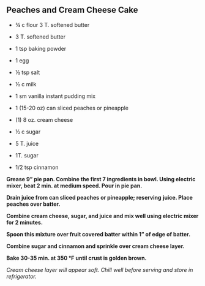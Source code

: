 ## Peaches and Cream Cheese Cake

- ¾ c flour 3 T. softened butter

- 3 T. softened butter
- 1 tsp baking powder 
- 1 egg
- ½ tsp salt
-  ½ c milk
- 1 sm vanilla instant pudding mix
- 1 (15-20 oz) can sliced peaches or pineapple
- (1) 8 oz. cream cheese
- ½ c sugar
- 5 T. juice
- 1T. sugar
- 1/2 tsp cinnamon



**Grease 9” pie pan. Combine the first 7 ingredients in bowl. Using electric mixer, beat 2 min. at medium speed. Pour in pie pan.**

**Drain juice from can sliced peaches or pineapple; reserving**
**juice. Place peaches over batter.**

**Combine cream cheese, sugar, and juice and mix well using electric mixer for  2 minutes.** 

**Spoon this mixture over fruit covered batter within 1” of edge of batter.**

**Combine sugar and cinnamon and sprinkle over cream cheese layer.**

 **Bake 30-35 min. at 350 ℉ until crust is golden brown.**

*Cream cheese layer will appear soft. Chill well before serving and store in refrigerator.*






